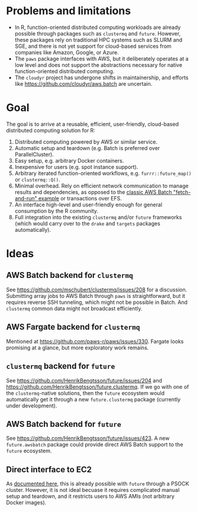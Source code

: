 # Problems and limitations

* In R, function-oriented distributed computing workloads are already possible through packages such as `clustermq` and `future`. However, these packages rely on traditional HPC systems such as SLURM and SGE, and there is not yet support for cloud-based services from companies like Amazon, Google, or Azure.
* The `paws` package interfaces with AWS, but it deliberately operates at a low level and does not support the abstractions necessary for native function-oriented distributed computing.
* The `cloudyr` project has undergone shifts in maintainership, and efforts like https://github.com/cloudyr/aws.batch are uncertain.

# Goal

The goal is to arrive at a reusable, efficient, user-friendly, cloud-based distributed computing solution for R:

1. Distributed computing powered by AWS or similar service.
1. Automatic setup and teardown (e.g. Batch is preferred over ParallelCluster).
1. Easy setup, e.g. arbitrary Docker containers.
1. Inexpensive for users (e.g. spot instance support).
1. Arbitrary iterated function-oriented workflows, e.g. `furrr::future_map()` or `clustermq::Q()`.
1. Minimal overhead. Rely on efficient network communication to manage results and dependencies, as opposed to the [classic AWS Batch "fetch-and-run" example](https://aws.amazon.com/blogs/compute/creating-a-simple-fetch-and-run-aws-batch-job/) or transactions over EFS.
1. An interface high-level and user-friendly enough for general consumption by the R community.
1. Full integration into the existing `clustermq` and/or `future` frameworks (which would carry over to the `drake` and `targets` packages automatically).

# Ideas

## AWS Batch backend for `clustermq`

See https://github.com/mschubert/clustermq/issues/208 for a discussion. Submitting array jobs to AWS Batch through `paws` is straightforward, but it requires reverse SSH tunneling, which might not be possible in Batch. And `clustermq` common data might not broadcast efficiently.

## AWS Fargate backend for `clustermq`

Mentioned at https://github.com/paws-r/paws/issues/330. Fargate looks promising at a glance, but more exploratory work remains.

## `clustermq` backend for `future`

See https://github.com/HenrikBengtsson/future/issues/204 and https://github.com/HenrikBengtsson/future.clustermq. If we go with one of the `clustermq`-native solutions, then the `future` ecosystem would automatically get it through a new  `future.clustermq` package (currently under development).

## AWS Batch backend for `future`

See https://github.com/HenrikBengtsson/future/issues/423. A new `future.awsbatch` package could provide direct AWS Batch support to the `future` ecosystem.

## Direct interface to EC2

As [documented here](https://davisvaughan.github.io/furrr/articles/advanced-furrr-remote-connections.html), this is already possible with `future` through a PSOCK cluster. However, it is not ideal becuase it requires complicated manual setup and teardown, and it restricts users to AWS AMIs (not arbitrary Docker images). 
